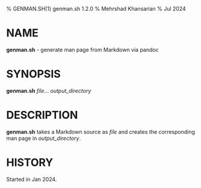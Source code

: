 % GENMAN.SH(1) genman.sh 1.2.0
% Mehrshad Khansarian
% Jul 2024

# NAME
**genman.sh** - generate man page from Markdown via pandoc

# SYNOPSIS
**genman.sh** _file_... _output_directory_

# DESCRIPTION
**genman.sh** takes a Markdown source as _file_ and creates the corresponding 
man page in _output_directory_.

# HISTORY
Started in Jan 2024.
